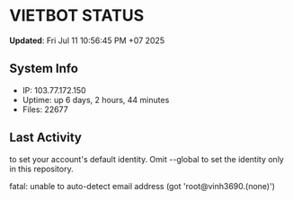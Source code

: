 # VIETBOT STATUS
**Updated**: Fri Jul 11 10:56:45 PM +07 2025

## System Info
- IP: 103.77.172.150
- Uptime: up 6 days, 2 hours, 44 minutes
- Files: 22677

## Last Activity

to set your account's default identity.
Omit --global to set the identity only in this repository.

fatal: unable to auto-detect email address (got 'root@vinh3690.(none)')
